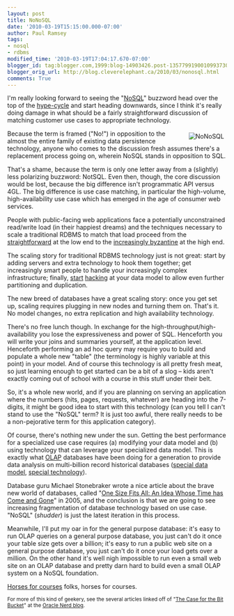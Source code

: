 ```yaml
---
layout: post
title: NoNoSQL
date: '2010-03-19T15:15:00.000-07:00'
author: Paul Ramsey
tags:
- nosql
- rdbms
modified_time: '2010-03-19T17:04:17.670-07:00'
blogger_id: tag:blogger.com,1999:blog-14903426.post-1357799190010993730
blogger_orig_url: http://blog.cleverelephant.ca/2010/03/nonosql.html
comments: True
---
```


I'm really looking forward to seeing the "[NoSQL](http://en.wikipedia.org/wiki/NoSQL)" buzzword head over the top of the [hype-cycle](http://en.wikipedia.org/wiki/Hype_cycle) and start heading downwards, since I think it's really doing damage in what should be a fairly straightforward discussion of matching customer use cases to appropriate technology. 

<img alt="NoNoSQL" src="http://media.tumblr.com/tumblr_kv4be8I1MB1qa94o2.png" style="float:right;padding:6px;"/>Because the term is framed ("No!") in opposition to the almost the entire family of existing data persistence technology, anyone who comes to the discussion fresh assumes there's a replacement process going on, wherein NoSQL stands in opposition to SQL.

That's a shame, because the term is only one letter away from a (slightly) less polarizing buzzword: NotSQL.  Even then, though, the core discussion would be lost, because the big difference isn't programmatic API versus 4GL. The big difference is use case matching, in particular the high-volume, high-availability use case which has emerged in the age of consumer web services. 

People with public-facing web applications face a potentially unconstrained read/write load (in their happiest dreams) and the techniques necessary to scale a traditional RDBMS to match that load proceed from the [straightforward](http://en.wikipedia.org/wiki/Load_balancing_(computing)) at the low end to the [increasingly byzantine](http://en.wikipedia.org/wiki/Shard_(database_architecture)) at the high end.

The scaling story for traditional RDBMS technology just is not great: start by adding servers and extra technology to hook them together; get increasingly smart people to handle your increasingly complex infrastructure; finally, [start](http://en.wikipedia.org/wiki/Partition_(database)) [hacking](http://en.wikipedia.org/wiki/Shard_(database_architecture)) at your data model to allow even further partitioning and duplication. 

The new breed of databases have a great scaling story: once you get set up, scaling requires plugging in new nodes and turning them on. That's it. No model changes, no extra replication and high availability technology.

There's no free lunch though. In exchange for the high-throughput/high-availability you lose the expressiveness and power of SQL. Henceforth you will write your joins and summaries yourself, at the application level. Henceforth performing an ad hoc query may require you to build and populate a whole new "table" (the terminology is highly variable at this point) in your model.  And of course this technology is all pretty fresh meat, so just learning enough to get started can be a bit of a slog &ndash; kids aren't exactly coming out of school with a course in this stuff under their belt.

So, it's a whole new world, and if you are planning on serving an application where the numbers (hits, pages, requests, whatever) are heading into the 7-digits, it might be good idea to start with this technology (can you tell I can't stand to use the "NoSQL" term? It is just too awful, there really needs to be a non-pejorative term for this application category).

Of course, there's nothing new under the sun. Getting the best performance for a specialized use case requires (a) modifying your data model and (b) using technology that can leverage your specialized data model. This is exactly what [OLAP](http://en.wikipedia.org/wiki/Online_analytical_processing) databases have been doing for a generation to provide data analysis on multi-billion record historical databases ([special data model](http://en.wikipedia.org/wiki/Star_schema), [special technology](http://www.teradata.com/t/)).

Database guru Michael Stonebraker wrote a nice article about the brave new world of databases, called "[One Size Fits All: An Idea Whose Time has Come and Gone](http://www.cs.brown.edu/~ugur/fits_all.pdf)" in 2005, and the conclusion is that we are going to see increasing fragmentation of database technology based on use case. "NoSQL" (*shudder*) is just the latest iteration in this process.

Meanwhile, I'll put my oar in for the general purpose database: it's easy to run OLAP queries on a general purpose database, you just can't do it once your table size gets over a billion; it's easy to run a public web site on a general purpose database, you just can't do it once your load gets over a million. On the other hand it's well nigh impossible to run even a small web site on an OLAP database and pretty darn hard to build even a small OLAP system on a NoSQL foundation. 

[Horses for courses](http://www.usingenglish.com/reference/idioms/horses+for+courses.html) folks, horses for courses.

<small>For more of this kind of geekery, see the several articles linked off of "[The Case for the Bit Bucket](http://www.oraclenerd.com/2010/03/case-for-bit-bucket.html)" at the [Oracle Nerd blog](http://www.oraclenerd.com/).</small>

